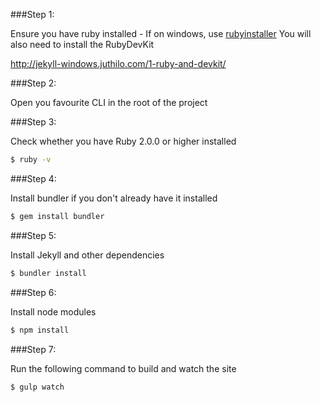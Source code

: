 ###Step 1:

Ensure you have ruby installed - If on windows, use [rubyinstaller] You will also need to install the RubyDevKit

http://jekyll-windows.juthilo.com/1-ruby-and-devkit/

###Step 2:

Open you favourite CLI in the root of the project

###Step 3:

Check whether you have Ruby 2.0.0 or higher installed

```sh
$ ruby -v
```

###Step 4:

Install bundler if you don't already have it installed

```sh
$ gem install bundler
```

###Step 5:

Install Jekyll and other dependencies

```sh
$ bundler install
```

###Step 6:

Install node modules

```sh
$ npm install
```

###Step 7:

Run the following command to build and watch the site

```sh
$ gulp watch
```


[rubyinstaller]: <http://rubyinstaller.org/>
